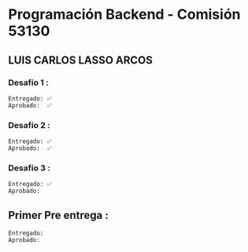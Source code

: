 # Programación Backend - Comisión 53130
## LUIS CARLOS LASSO ARCOS
### Desafío 1 : 
    Entregado: ✅
    Aprobado:  ✅

### Desafío 2 : 
    Entregado: ✅
    Aprobado:  ✅

### Desafío 3 : 
    Entregado: ✅
    Aprobado:  

## Primer Pre entrega : 
    Entregado: 
    Aprobado:  